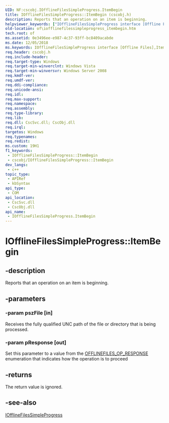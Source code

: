 ```yaml
---
UID: NF:cscobj.IOfflineFilesSimpleProgress.ItemBegin
title: IOfflineFilesSimpleProgress::ItemBegin (cscobj.h)
description: Reports that an operation on an item is beginning.
helpviewer_keywords: ["IOfflineFilesSimpleProgress interface [Offline Files]","ItemBegin method","IOfflineFilesSimpleProgress.ItemBegin","IOfflineFilesSimpleProgress::ItemBegin","ItemBegin","ItemBegin method [Offline Files]","ItemBegin method [Offline Files]","IOfflineFilesSimpleProgress interface","cscobj/IOfflineFilesSimpleProgress::ItemBegin","of.iofflinefilessimpleprogress_itembegin"]
old-location: of\iofflinefilessimpleprogress_itembegin.htm
tech.root: of
ms.assetid: 0e3496ee-e987-4c37-93ff-bc8409acabde
ms.date: 12/05/2018
ms.keywords: IOfflineFilesSimpleProgress interface [Offline Files],ItemBegin method, IOfflineFilesSimpleProgress.ItemBegin, IOfflineFilesSimpleProgress::ItemBegin, ItemBegin, ItemBegin method [Offline Files], ItemBegin method [Offline Files],IOfflineFilesSimpleProgress interface, cscobj/IOfflineFilesSimpleProgress::ItemBegin, of.iofflinefilessimpleprogress_itembegin
req.header: cscobj.h
req.include-header: 
req.target-type: Windows
req.target-min-winverclnt: Windows Vista
req.target-min-winversvr: Windows Server 2008
req.kmdf-ver: 
req.umdf-ver: 
req.ddi-compliance: 
req.unicode-ansi: 
req.idl: 
req.max-support: 
req.namespace: 
req.assembly: 
req.type-library: 
req.lib: 
req.dll: CscSvc.dll; CscObj.dll
req.irql: 
targetos: Windows
req.typenames: 
req.redist: 
ms.custom: 19H1
f1_keywords:
 - IOfflineFilesSimpleProgress::ItemBegin
 - cscobj/IOfflineFilesSimpleProgress::ItemBegin
dev_langs:
 - c++
topic_type:
 - APIRef
 - kbSyntax
api_type:
 - COM
api_location:
 - CscSvc.dll
 - CscObj.dll
api_name:
 - IOfflineFilesSimpleProgress.ItemBegin
---
```


# IOfflineFilesSimpleProgress::ItemBegin


## -description

Reports that an operation on an item is beginning.

## -parameters

### -param pszFile [in]

Receives the fully qualified UNC path of the file or directory that is being processed.

### -param pResponse [out]

Set this parameter to a value from the <a href="https://docs.microsoft.com/windows/desktop/api/cscobj/ne-cscobj-offlinefiles_op_response">OFFLINEFILES_OP_RESPONSE</a> enumeration that indicates how the operation is to proceed

## -returns

The return value is ignored.

## -see-also

<a href="https://docs.microsoft.com/previous-versions/windows/desktop/api/cscobj/nn-cscobj-iofflinefilessimpleprogress">IOfflineFilesSimpleProgress</a>

